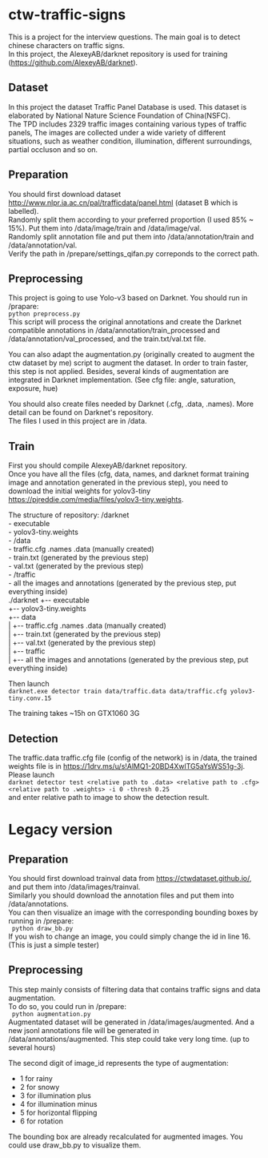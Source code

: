 # ctw-traffic-signs
This is a project for the interview questions. The main goal is to detect chinese characters on traffic signs.  
In this project, the AlexeyAB/darknet repository is used for training (https://github.com/AlexeyAB/darknet). 
 
## Dataset
In this project the dataset Traffic Panel Database is used. This dataset is elaborated by National Nature Science Foundation of China(NSFC).   
The TPD includes 2329 traffic images containing various types of traffic panels, The images are collected under a wide variety of different situations, such as weather condition, illumination, different surroundings, partial occluson and so on.  

## Preparation
You should first download dataset http://www.nlpr.ia.ac.cn/pal/trafficdata/panel.html (dataset B which is labelled).  
Randomly split them according to your preferred proportion (I used 85% ~ 15%). Put them into /data/image/train and /data/image/val.  
Randomly split annotation file and put them into /data/annotation/train and /data/annotation/val.  
Verify the path in /prepare/settings_qifan.py correponds to the correct path.  

## Preprocessing
This project is going to use Yolo-v3 based on Darknet. You should run in /prapare:  
``` python preprocess.py ```  
This script will process the original annotations and create the Darknet compatible annotations in /data/annotation/train_processed and /data/annotation/val_processed, and the train.txt/val.txt file.  

You can also adapt the augmentation.py (originally created to augment the ctw dataset by me) script to augment the dataset. In order to train faster, this step is not applied.  Besides, several kinds of augmentation are integrated in Darknet implementation. (See cfg file: angle, saturation, exposure, hue)

You should also create files needed by Darknet (.cfg, .data, .names). More detail can be found on Darknet's repository.  
The files I used in this project are in /data.

## Train
First you should compile AlexeyAB/darknet repository.  
Once you have all the files (cfg, data, names, and darknet format training image and annotation generated in the previous step), you need to download the initial weights for yolov3-tiny https://pjreddie.com/media/files/yolov3-tiny.weights.  

The structure of repository:
/darknet  
      - executable  
      - yolov3-tiny.weights  
      - /data              
                        - traffic.cfg .names .data (manually created)  
                        - train.txt (generated by the previous step)  
                        - val.txt (generated by the previous step)  
                        - /traffic                               
                                        - all the images and annotations (generated by the previous step, put everything inside)                             
./darknet
+-- executable  
+-- yolov3-tiny.weights   
+-- data  
|   +-- traffic.cfg .names .data (manually created)    
|   +-- train.txt (generated by the previous step)    
|   +-- val.txt (generated by the previous step)    
|   +-- traffic     
    |   +-- all the images and annotations (generated by the previous step, put everything inside)  


Then launch  
```darknet.exe detector train data/traffic.data data/traffic.cfg yolov3-tiny.conv.15```

The training takes ~15h on GTX1060 3G

## Detection
The traffic.data traffic.cfg file (config of the network) is in /data, the trained weights file is in https://1drv.ms/u/s!AlMQ1-20BD4XwlTG5aYsWS51g-3j.
Please launch  
```darknet detector test <relative path to .data> <relative path to .cfg> <relative path to .weights> -i 0 -thresh 0.25```  
and enter relative path to image to show the detection result.


# Legacy version
## Preparation
You should first download trainval data from https://ctwdataset.github.io/, and put them into /data/images/trainval.  
Similarly you should download the annotation files and put them into /data/annotations.  
You can then visualize an image with the corresponding bounding boxes by running in /prepare:  
```  python draw_bb.py  ```  
If you wish to change an image, you could simply change the id in line 16. (This is just a simple tester)
  
## Preprocessing
This step mainly consists of filtering data that contains traffic signs and data augmentation.  
To do so, you could run in /prepare:  
```  python augmentation.py  ```  
Augmentated dataset will be generated in /data/images/augmented. And a new jsonl annotations file will be generated in /data/annotations/augmented. This step could take very long time. (up to several hours) 
  
The second digit of image_id represents the type of augmentation:  
- 1 for rainy
- 2 for snowy
- 3 for illumination plus
- 4 for illumination minus
- 5 for horizontal flipping
- 6 for rotation
  
 The bounding box are already recalculated for augmented images. You could use draw_bb.py to visualize them.
